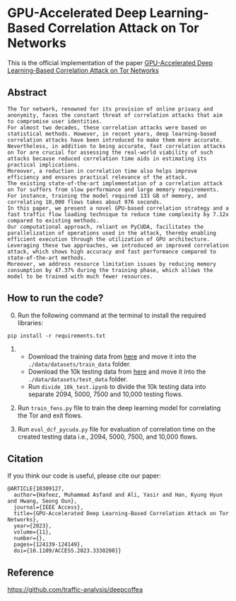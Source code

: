 # GPU-Accelerated Deep Learning-Based Correlation Attack on Tor Networks

This is the official implementation of the paper [GPU-Accelerated Deep Learning-Based Correlation Attack on Tor Networks](https://doi.org/10.1109/ACCESS.2023.3330208)

## Abstract
```
The Tor network, renowned for its provision of online privacy and anonymity, faces the constant threat of correlation attacks that aim to compromise user identities.
For almost two decades, these correlation attacks were based on statistical methods. However, in recent years, deep learning-based correlation attacks have been introduced to make them more accurate.
Nevertheless, in addition to being accurate, fast correlation attacks on Tor are crucial for assessing the real-world viability of such attacks because reduced correlation time aids in estimating its practical implications.
Moreover, a reduction in correlation time also helps improve efficiency and ensures practical relevance of the attack.
The existing state-of-the-art implementation of a correlation attack on Tor suffers from slow performance and large memory requirements.
For instance, training the model required 133 GB of memory, and correlating 10,000 flows takes about 976 seconds.
In this paper, we present a novel GPU-based correlation strategy and a fast traffic flow loading technique to reduce time complexity by 7.12x compared to existing methods.
Our computational approach, reliant on PyCUDA, facilitates the parallelization of operations used in the attack, thereby enabling efficient execution through the utilization of GPU architecture.
Leveraging these two approaches, we introduced an improved correlation attack, which shows high accuracy and fast performance compared to state-of-the-art methods.
Moreover, we address resource limitation issues by reducing memory consumption by 47.37% during the training phase, which allows the model to be trained with much fewer resources.
```

## How to run the code?

0. Run the following command at the terminal to install the required libraries:
```
pip install -r requirements.txt
```

1. - Download the training data from [here](https://drive.google.com/drive/folders/1PG0sF6AHHn_2LxyoIztwjpoxDmB7r39z?usp=sharing) and move it into the `./data/datasets/train_data` folder.
   - Download the 10k testing data from [here](https://drive.google.com/drive/folders/1JUC-KBghWX42yg19gYDcrospyuE16d6X?usp=sharing) and move it into the `./data/datasets/test_data` folder.
   - Run `divide_10k_test.ipynb` to divide the 10k testing data into separate 2094, 5000, 7500 and 10,000 testing flows.
  
2. Run `train_fens.py` file to train the deep learning model for correlating the Tor and exit flows.

3. Run `eval_dcf_pycuda.py` file for evaluation of correlation time on the created testing data i.e., 2094, 5000, 7500, and 10,000 flows.



## Citation

If you think our code is useful, please cite our paper:
```
@ARTICLE{10309127,
  author={Hafeez, Muhammad Asfand and Ali, Yasir and Han, Kyung Hyun and Hwang, Seong Oun},
  journal={IEEE Access}, 
  title={GPU-Accelerated Deep Learning-Based Correlation Attack on Tor Networks}, 
  year={2023},
  volume={11},
  number={},
  pages={124139-124149},
  doi={10.1109/ACCESS.2023.3330208}}
```


## Reference
https://github.com/traffic-analysis/deepcoffea